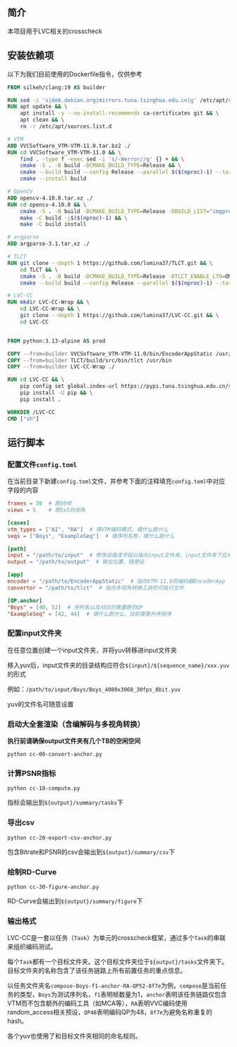 ## 简介

本项目用于LVC相关的crosscheck

## 安装依赖项

以下为我们目前使用的Dockerfile指令，仅供参考

```Dockerfile
FROM silkeh/clang:19 AS builder

RUN sed -i 's|deb.debian.org|mirrors.tuna.tsinghua.edu.cn|g' /etc/apt/sources.list.d/debian.sources
RUN apt update && \
    apt install -y --no-install-recommends ca-certificates git && \
    apt clean && \
    rm -r /etc/apt/sources.list.d

# VTM
ADD VVCSoftware_VTM-VTM-11.0.tar.bz2 ./
RUN cd VVCSoftware_VTM-VTM-11.0 && \
    find . -type f -exec sed -i 's/-Werror//g' {} + && \
    cmake -S . -B build -DCMAKE_BUILD_TYPE=Release && \
    cmake --build build --config Release --parallel $($(nproc)-1) --target EncoderApp && \
    cmake --install build

# OpenCV
ADD opencv-4.10.0.tar.xz ./
RUN cd opencv-4.10.0 && \
    cmake -S . -B build -DCMAKE_BUILD_TYPE=Release -DBUILD_LIST="imgproc" -DBUILD_SHARED_LIBS=OFF -DCV_TRACE=OFF -DCPU_BASELINE=AVX2 -DCPU_DISPATCH=AVX2 -DOPENCV_ENABLE_ALLOCATOR_STATS=OFF -DWITH_ADE=OFF -DWITH_DSHOW=OFF -DWITH_FFMPEG=OFF -DWITH_IMGCODEC_HDR=OFF -DWITH_IMGCODEC_PFM=OFF -DWITH_IMGCODEC_PXM=OFF -DWITH_IMGCODEC_SUNRASTER=OFF -DWITH_IPP=OFF -DWITH_ITT=OFF -DWITH_JASPER=OFF -DWITH_JPEG=OFF -DWITH_LAPACK=OFF -DWITH_OPENCL=OFF -DWITH_OPENEXR=OFF -DWITH_OPENJPEG=OFF -DWITH_PNG=OFF -DWITH_PROTOBUF=OFF -DWITH_TIFF=OFF -DWITH_WEBP=OFF && \
    make -C build -j$($(nproc)-1) && \
    make -C build install

# argparse
ADD argparse-3.1.tar.xz ./

# TLCT
RUN git clone --depth 1 https://github.com/lumina37/TLCT.git && \
    cd TLCT && \
    cmake -S . -B build -DCMAKE_BUILD_TYPE=Release -DTLCT_ENABLE_LTO=ON -DTLCT_HEADER_ONLY=ON -DTLCT_ARGPARSE_PATH=/argparse-3.1 && \
    cmake --build build --config Release --parallel $($(nproc)-1) --target tlct-bin

# LVC-CC
RUN mkdir LVC-CC-Wrap && \
    cd LVC-CC-Wrap && \
    git clone --depth 1 https://github.com/lumina37/LVC-CC.git && \
    cd LVC-CC


FROM python:3.13-alpine AS prod

COPY --from=builder VVCSoftware_VTM-VTM-11.0/bin/EncoderAppStatic /usr/bin
COPY --from=builder TLCT/build/src/bin/tlct /usr/bin
COPY --from=builder LVC-CC-Wrap ./

RUN cd LVC-CC && \
    pip config set global.index-url https://pypi.tuna.tsinghua.edu.cn/simple && \
    pip install -U pip && \
    pip install .

WORKDIR /LVC-CC
CMD ["sh"]
```

## 运行脚本

### 配置文件`config.toml`

在当前目录下新建`config.toml`文件，并参考下面的注释填充`config.toml`中对应字段的内容

```toml
frames = 30  # 跑30帧
views = 5    # 跑5x5的视角

[cases]
vtm_types = ["AI", "RA"]  # 填VTM编码模式，填什么跑什么
seqs = ["Boys", "ExampleSeq"]  # 填序列名称，填什么跑什么

[path]
input = "/path/to/input"  # 修改该路径字段以指向input文件夹。input文件夹下应有下载解压后的yuv文件
output = "/path/to/output"  # 输出位置，随便设

[app]
encoder = "/path/to/EncoderAppStatic"  # 指向VTM-11.0的编码器EncoderApp
convertor = "/path/to/tlct"  # 指向多视角转换工具的可执行文件

[QP.anchor]
"Boys" = [48, 52]  # 序列名以及对应的需要跑的QP
"ExampleSeq" = [42, 44]  # 填什么跑什么，目前需要升序排序
```

### 配置input文件夹

在任意位置创建一个input文件夹，并将yuv转移进input文件夹

移入yuv后，input文件夹的目录结构应符合`${input}/${sequence_name}/xxx.yuv`的形式

例如：`/path/to/input/Boys/Boys_4080x3068_30fps_8bit.yuv`

yuv的文件名可随意设置

### 启动大全套渲染（含编解码与多视角转换）

**执行前请确保output文件夹有几个TB的空闲空间**

```shell
python cc-00-convert-anchor.py
```

### 计算PSNR指标

```shell
python cc-10-compute.py
```

指标会输出到`${output}/summary/tasks`下

### 导出csv

```shell
python cc-20-export-csv-anchor.py
```

包含Bitrate和PSNR的csv会输出到`${output}/summary/csv`下

### 绘制RD-Curve

```shell
python cc-30-figure-anchor.py
```

RD-Curve会输出到`${output}/summary/figure`下

### 输出格式

LVC-CC是一套以任务（`Task`）为单元的crosscheck框架，通过多个`Task`的串联来组织编码测试。

每个`Task`都有一个目标文件夹。这个目标文件夹位于`${output}/tasks`文件夹下。目标文件夹的名称包含了该任务链路上所有前置任务的重点信息。

以任务文件夹名`compose-Boys-f1-anchor-RA-QP52-8f7e`为例，`compose`是当前任务的类型，`Boys`为测试序列名，`f1`表明帧数量为1，`anchor`表明该任务链路仅包含VTM而不包含额外的编码工具（如MCA等），`RA`表明VVC编码使用random_access相关预设，`QP48`表明编码QP为48，`8f7e`为避免名称重复的hash。

各个yuv也使用了和目标文件夹相同的命名规则。
